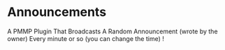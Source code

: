 # Announcements
A PMMP Plugin That Broadcasts A Random Announcement (wrote by the owner) Every minute or so (you can change the time) !
